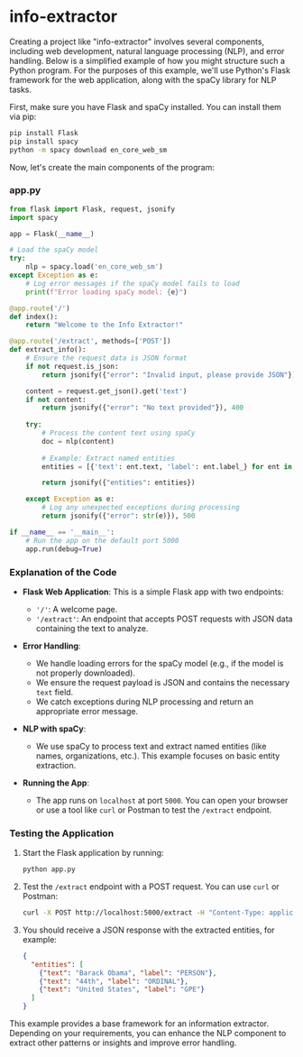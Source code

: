# info-extractor

Creating a project like "info-extractor" involves several components, including web development, natural language processing (NLP), and error handling. Below is a simplified example of how you might structure such a Python program. For the purposes of this example, we'll use Python's Flask framework for the web application, along with the spaCy library for NLP tasks.

First, make sure you have Flask and spaCy installed. You can install them via pip:

```bash
pip install Flask
pip install spacy
python -m spacy download en_core_web_sm
```

Now, let's create the main components of the program:

### app.py

```python
from flask import Flask, request, jsonify
import spacy

app = Flask(__name__)

# Load the spaCy model
try:
    nlp = spacy.load('en_core_web_sm')
except Exception as e:
    # Log error messages if the spaCy model fails to load
    print(f"Error loading spaCy model: {e}")

@app.route('/')
def index():
    return "Welcome to the Info Extractor!"

@app.route('/extract', methods=['POST'])
def extract_info():
    # Ensure the request data is JSON format
    if not request.is_json:
        return jsonify({"error": "Invalid input, please provide JSON"}), 400

    content = request.get_json().get('text')
    if not content:
        return jsonify({"error": "No text provided"}), 400
    
    try:
        # Process the content text using spaCy
        doc = nlp(content)
        
        # Example: Extract named entities
        entities = [{'text': ent.text, 'label': ent.label_} for ent in doc.ents]

        return jsonify({"entities": entities})

    except Exception as e:
        # Log any unexpected exceptions during processing
        return jsonify({"error": str(e)}), 500

if __name__ == '__main__':
    # Run the app on the default port 5000
    app.run(debug=True)
```

### Explanation of the Code

- **Flask Web Application**: This is a simple Flask app with two endpoints:
  - `'/'`: A welcome page.
  - `'/extract'`: An endpoint that accepts POST requests with JSON data containing the text to analyze.

- **Error Handling**:
  - We handle loading errors for the spaCy model (e.g., if the model is not properly downloaded).
  - We ensure the request payload is JSON and contains the necessary `text` field.
  - We catch exceptions during NLP processing and return an appropriate error message.

- **NLP with spaCy**:
  - We use spaCy to process text and extract named entities (like names, organizations, etc.). This example focuses on basic entity extraction.

- **Running the App**:
  - The app runs on `localhost` at port `5000`. You can open your browser or use a tool like `curl` or Postman to test the `/extract` endpoint.

### Testing the Application

1. Start the Flask application by running:

   ```bash
   python app.py
   ```

2. Test the `/extract` endpoint with a POST request. You can use `curl` or Postman:

   ```bash
   curl -X POST http://localhost:5000/extract -H "Content-Type: application/json" -d "{\"text\":\"Barack Obama was the 44th President of the United States.\"}"
   ```

3. You should receive a JSON response with the extracted entities, for example:

   ```json
   {
     "entities": [
       {"text": "Barack Obama", "label": "PERSON"},
       {"text": "44th", "label": "ORDINAL"},
       {"text": "United States", "label": "GPE"}
     ]
   }
   ```

This example provides a base framework for an information extractor. Depending on your requirements, you can enhance the NLP component to extract other patterns or insights and improve error handling.